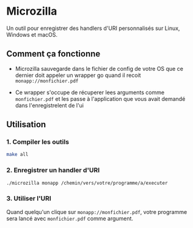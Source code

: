 # Microzilla

Un outil pour enregistrer des handlers d'URI personnalisés sur Linux, Windows et macOS.

## Comment ça fonctionne

- Microzilla sauvegarde dans le fichier de config de votre OS que ce dernier doit appeler un wrapper go quand il recoit `monapp://monfichier.pdf`

- Ce wrapper s'occupe de récuperer lees arguments comme `monfichier.pdf` et les passe à l'application que vous avait demandé dans l'enregistrelent de l'ui

## Utilisation

### 1. Compiler les outils

```bash
make all
```

### 2. Enregistrer un handler d'URI

```bash
./microzilla monapp /chemin/vers/votre/programme/a/executer
```

### 3. Utiliser l'URI

Quand quelqu'un clique sur `monapp://monfichier.pdf`, votre programme sera lancé avec `monfichier.pdf` comme argument.

